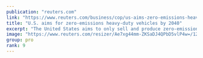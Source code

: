 ```yaml
---
publication: "reuters.com"
link: "https://www.reuters.com/business/cop/us-aims-zero-emissions-heavy-duty-vehicles-by-2040-2022-11-17/"
title: "U.S. aims for zero-emissions heavy-duty vehicles by 2040"
excerpt: "The United States aims to only sell and produce zero-emissions medium- and heavy-duty vehicles like school buses and tractor trailers by 2040, the U.S. energy secretary agreed at the COP27 climate sum"
image: "https://www.reuters.com/resizer/Ae7xg44mm-ZKSaDJ4QPbD5vlP4w=/1200x628/smart/filters:quality(80)/cloudfront-us-east-2.images.arcpublishing.com/reuters/QBIHSDCLSZMDDNGMC7JULIEHCI.jpg"
group: pro
rank: 9
---
```


